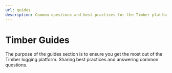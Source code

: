 ```yaml
---
url: guides
description: Common questions and best practices for the Timber platform.
---
```

# Timber Guides

The purpose of the guides section is to ensure you get the most out of the Timber logging platform. Sharing best practices and answering common questions.
